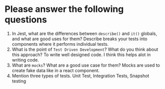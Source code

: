 # Please answer the following questions

1.  In Jest, what are the differences between `describe()` and `it()` globals, and what are good uses for them?
    Describe breaks your tests into components where it performs individual tests.
2.  What is the point of `Test Driven Development`? What do you think about this approach?
    To write well designed code. I think this helps alot in writing code.
3.  What are `mocks`? What are a good use case for them?
    Mocks are used to create fake data like in a react component.
4.  Mention three types of tests.
    Unit Test, Integration Tests, Snapshot testing
